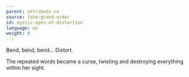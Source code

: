 ```yaml
---
parent: attribute.ce
source: fate-grand-order
id: mystic-eyes-of-distortion
language: en
weight: 0
---
```


Bend, bend, bend… Distort.

The repeated words became a curse, twisting and destroying everything within her sight.
